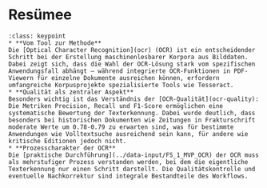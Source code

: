 # Resümee

```{admonition} Key points des Kapitels
:class: keypoint
* **Vom Tool zur Methode**
Die [Optical Character Recognition](ocr) (OCR) ist ein entscheidender Schritt bei der Erstellung maschinenlesbarer Korpora aus Bilddaten. Dabei zeigt sich, dass die Wahl der OCR-Lösung stark vom spezifischen Anwendungsfall abhängt – während integrierte OCR-Funktionen in PDF-Viewern für einzelne Dokumente ausreichen können, erfordern umfangreiche Korpusprojekte spezialisierte Tools wie Tesseract.
* **Qualität als zentraler Aspekt**
Besonders wichtig ist das Verständnis der [OCR-Qualität](ocr-quality): Die Metriken Precision, Recall und F1-Score ermöglichen eine systematische Bewertung der Texterkennung. Dabei wurde deutlich, dass besonders bei historischen Dokumenten wie Zeitungen in Frakturschrift moderate Werte um 0.78-0.79 zu erwarten sind, was für bestimmte Anwendungen wie Volltextsuche ausreichend sein kann, für andere wie kritische Editionen jedoch nicht.
* **Prozesscharakter der OCR**
Die [praktische Durchführung](../data-input/FS_1_MVP_OCR) der OCR muss als mehrstufiger Prozess verstanden werden, bei dem die eigentliche Texterkennung nur einen Schritt darstellt. Die Qualitätskontrolle und eventuelle Nachkorrektur sind integrale Bestandteile des Workflows.
```

<!-- 
Dieses Kapitel führte [OCR](ocr) als Methode zur maschinellen Lesbarkeit Ihres Korpus ein. Es zeigte, wie [OCR in Python](../data-input/FS_1_MVP_OCR) durchgeführt werden kann und wie die [Qualität der OCR](ocr-quality) bewertet werden kann. Das nächste Kapitel wird sich der Nachkorrektur der OCR-Ergebnisse widmen.
-->
